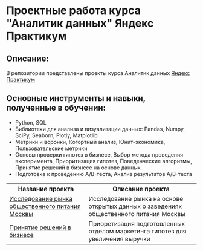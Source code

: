 # Проектные работа курса "Аналитик данных" Яндекс Практикум
## Описание:
В репозитории представлены проекты курса Аналитик данных [Яндекс Практикум](https://practicum.yandex.ru/)
## Основные инструменты и навыки, полученные в обучении:
- Python, SQL
- Библиотеки для анализа и визуализации данных: Pandas, Numpy, SciPy, Seaborn, Plotly, Matplotlib
- Метрики и воронки, Когортный анализ, Юнит-экономика, Пользовательские метрики
- Основы проверки гипотез в бизнесе, Выбор метода проведения эксперимента, Приоритизация гипотез, Поведенческие алгоритмы, Принятие решений в бизнесе на основе данных.
- Подготовка к проведению A/B-теста, Анализ результатов A/B-теста

<table>
    <tr>
        <th>Название проекта</th>
        <th>Описание проекта</th>
    </tr>
        <td>
        <a href="https://github.com/TatyanaArtemkina/Portfolio/tree/main/Project%20%E2%84%96%201">Исследование рынка общественного питания Москвы</a>
        </td>
        <td>Исследование рынка на основе открытых данных о заведениях общественного питания Москвы</td> 
</tr>
    <tr>
        <td>
         <a href="https://github.com/TatyanaArtemkina/Portfolio/blob/main/Project%20%E2%84%96%202/%D0%9F%D1%80%D0%BE%D0%B5%D0%BA%D1%82%20%D0%9F%D1%80%D0%B8%D0%BD%D1%8F%D1%82%D0%B8%D0%B5%20%D1%80%D0%B5%D1%88%D0%B5%D0%BD%D0%B8%D0%B9%20%D0%B2%20%D0%B1%D0%B8%D0%B7%D0%BD%D0%B5%D1%81%D0%B5.ipynb">Принятие решений в бизнесе</a>
        </td>
        <td>Приоретизация подготовленных отделом маркетинга гипотез для увеличения выручки</td>
    </tr>
</table>
